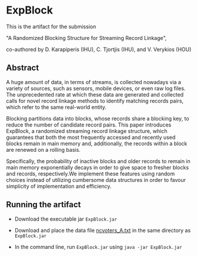 
# ExpBlock
This is the artifact for the submission 

"A Randomized Blocking Structure for Streaming Record Linkage", 

co-authored by D. Karapiperis (IHU), C. Tjortjis (IHU), and V. Verykios (HOU)


## Abstract

A huge amount of data, in terms of streams, is collected nowadays via a variety of sources, such as sensors, mobile devices, or even raw
log files. The unprecedented rate at which these data are generated and collected calls for novel record linkage methods to identify
matching records pairs, which refer to the same real-world entity. 

Blocking partitions data into blocks, whose records share a blocking key, to reduce the number of candidate record pairs. This paper
introduces ExpBlock, a randomized streaming record linkage structure, which guarantees that both the most frequently accessed and
recently used blocks remain in main memory and, additionally, the records within a block are renewed on a rolling basis. 

Specifically, the probability of inactive blocks and older records to remain in main memory exponentially decays in order to give space to fresher
blocks and records, respectively.We implement these features using random choices instead of utilizing cumbersome data structures in order to favour simplicity of implementation and efficiency. 


## Running the artifact

- Download the executable jar `ExpBlock.jar`

- Download and place the data file [ncvoters_A.txt](https://www.dropbox.com/s/5a48pnqbdqcd6w4/ncvoters_A.txt?dl=0) in the same directory as `ExpBlock.jar`

- In the command line, run `ExpBlock.jar` using `java -jar ExpBlock.jar`
